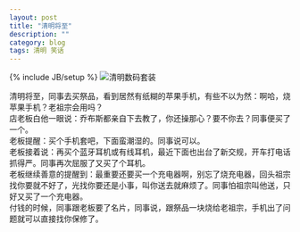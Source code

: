 ```yaml
---
layout: post
title: "清明将至"
description: ""
category: blog
tags: 清明 笑话
---
```

{% include JB/setup %}
![清明数码套装](http://img4.cache.netease.com/photo/0001/2013-04-01/900x600_8RDHT70C3R710001.jpg)
<div id="yurenjie">
清明将至，同事去买祭品，看到居然有纸糊的苹果手机，有些不以为然：啊哈，烧苹果手机？老祖宗会用吗？
<br>
店老板白他一眼说：乔布斯都亲自下去教了，你还操那心？要不你去？同事便买了一个。
<br>
老板提醒：买个手机套吧，下面蛮潮湿的。同事说可以。
<br>
老板接着说：再买个蓝牙耳机或有线耳机，最近下面也出台了新交规，开车打电话抓得严。同事再次屈服了又买了个耳机。
<br>
老板继续善意的提醒到：最重要还要买一个充电器啊，别忘了烧充电器，回头祖宗找你要就不好了，光找你要还是小事，叫你送去就麻烦了。同事怕祖宗叫他送，只好又买了一个充电器。
<br>
付钱的时候，同事跟老板要了名片，同事说，跟祭品一块烧给老祖宗，手机出了问题就可以直接找你保修了。
</div>